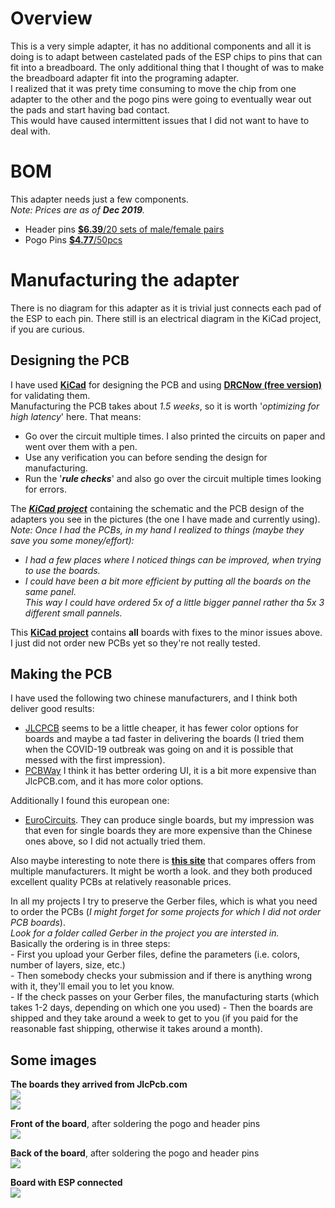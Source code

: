 # Overview
This is a very simple adapter, it has no additional components and all it is doing is to adapt between castelated pads of the ESP chips to pins that can fit into a breadboard.
The only additional thing that I thought of was to make the breadboard adapter fit into the programing adapter.  
I realized that it was prety time consuming to move the chip from one adapter to the other and the pogo pins were going to eventually wear out the pads and start having bad contact.  
This would have caused intermittent issues that I did not want to have to deal with.

# BOM
This adapter needs just a few components.  
*Note: Prices are as of **Dec 2019**.*
* Header pins [**$6.39**/20 sets of male/female pairs](https://www.ebay.com/itm/20pcs-Male-Female-Header-1x40-2-54mm-40-Pin-PCB-Through-Hole-Arduino-and-Pi/223054186518)  
* Pogo Pins [**$4.77**/50pcs](https://www.ebay.com/itm/US-Stock-50pcs-P100-Q2-Dia-1-36mm-180g-Spring-Test-Probe-Pogo-Pin/371912543788?_trkparms=aid%3D1110002%26algo%3DSPLICE.SOI%26ao%3D1%26asc%3D20200122160600%26meid%3D0881a15aa9744e3085db59527660863c%26pid%3D100011%26rk%3D2%26rkt%3D12%26sd%3D401303915326%26itm%3D371912543788%26pmt%3D1%26noa%3D0%26pg%3D2047675&_trksid=p2047675.c100011.m1850)

# Manufacturing the adapter
There is no diagram for this adapter as it is trivial just connects each pad of the ESP to each pin. There still is an electrical diagram in the KiCad project, if you are curious.

## Designing the PCB
I have used [**KiCad**](https://kicad-pcb.org/download/windows/) for designing the PCB and using [**DRCNow (free version)**](https://www.numericalinnovations.com/pages/dfm-now-free-gerber-viewer) for validating them.  
Manufacturing the PCB takes about *1.5 weeks*, so it is worth '*optimizing for high latency*' here. That means:
* Go over the circuit multiple times. I also printed the circuits on paper and went over them with a pen.
* Use any verification you can before sending the design for manufacturing.
* Run the '***rule checks***' and also go over the circuit multiple times looking for errors.  

The [***KiCad project***](https://github.com/RazMake/KiCad/tree/master/Adapters/Adapters%20for%20breadboard/ESP07) containing the schematic and the PCB design of the adapters you see in the pictures (the one I have made and currently using).   
*Note: Once I had the PCBs, in my hand I realized to things (maybe they save you some money/effort):*
* *I had a few places where I noticed things can be improved, when trying to use the boards.*
* *I could have been a bit more efficient by putting all the boards on the same panel.  
   This way I could have ordered 5x of a little bigger pannel rather tha 5x 3 different small pannels.*  

This [**KiCad project**]() contains **all** boards with fixes to the minor issues above. I just did not order new PCBs yet so they're not really tested.

## Making the PCB
I have used the following two chinese manufacturers, and I think both deliver good results:
* [JLCPCB](https://jlcpcb.com/quote#/?orderType=1&stencilWidth=100&stencilLength=100&stencilCounts=5&stencilLayer=2&stencilPly=1.6&steelmeshSellingPriceRecordNum=A8256537-5522-491C-965C-646F5842AEC9&purchaseNumber=) seems to be a little cheaper,
  it has fewer color options for boards and maybe a tad faster in delivering the boards (I tried them when the COVID-19 outbreak was going on and it is possible that messed with the first impression).  
* [PCBWay](https://www.pcbway.com/orderonline.aspx) I think it has better ordering UI, it is a bit more expensive than JlcPCB.com, and it has more color options.  

Additionally I found this european one:
* [EuroCircuits](https://www.eurocircuits.com/). They can produce single boards, but my impression was that even for single boards they are more expensive than the Chinese ones above, so I did not actually tried them.  

Also maybe interesting to note there is [**this site**](https://pcbshopper.com/) that compares offers from multiple manufacturers. It might be worth a look.
and they both produced excellent quality PCBs at relatively reasonable prices. 

In all my projects I try to preserve the Gerber files, which is what you need to order the PCBs (*I might forget for some projects for which I did not order PCB boards*).  
*Look for a folder called Gerber in the project you are intersted in.*  
Basically the ordering is in three steps:  
	- First you upload your Gerber files, define the parameters (i.e. colors, number of layers, size, etc.)  
	- Then somebody checks your submission and if there is anything wrong with it, they'll email you to let you know.  
	- If the check passes on your Gerber files, the manufacturing starts (which takes 1-2  days, depending on which one you used)
	- Then the boards are shipped and they take around a week to get to you (if you paid for the reasonable fast shipping, otherwise it takes around a month).  

## Some images
**The boards  they arrived from JlcPcb.com**  
![](https://github.com/RazMake/ArduinoUNOMultiProgrammer/blob/master/Photos/AllPCBs_Front.jpg)  
![](https://github.com/RazMake/ArduinoUNOMultiProgrammer/blob/master/Photos/AllPCBs_Back.jpg)  

**Front of the board**, after soldering the pogo and header pins  
![](https://github.com/RazMake/ArduinoUNOMultiProgrammer/blob/master/Photos/ESPBreadboardAdapter_Front.jpg)  

**Back of the board**, after soldering the pogo and header pins  
![](https://github.com/RazMake/ArduinoUNOMultiProgrammer/blob/master/Photos/ESPBreadboardAdapter_Back.jpg)  

**Board with ESP connected**  
![](https://github.com/RazMake/ArduinoUNOMultiProgrammer/blob/master/Photos/ESPBreadboardAdapter_WithESP.jpg)  
